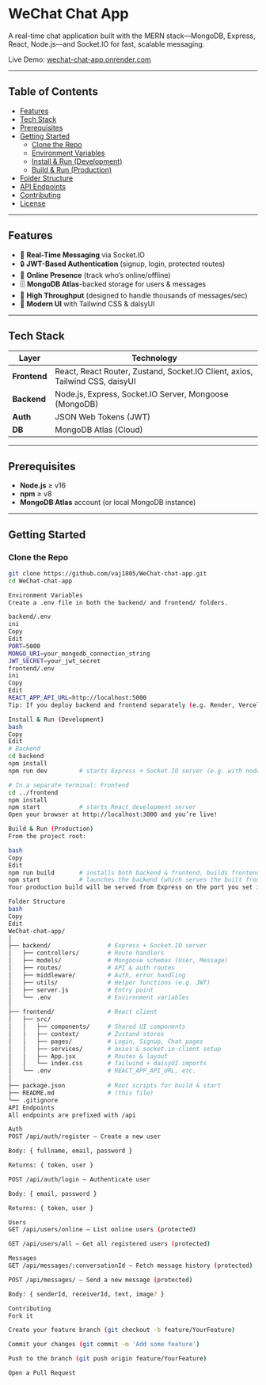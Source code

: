 # WeChat Chat App

A real-time chat application built with the MERN stack—MongoDB, Express, React, Node.js—and Socket.IO for fast, scalable messaging.

Live Demo: [wechat-chat-app.onrender.com](https://wechat-chat-app.onrender.com)

---

## Table of Contents

- [Features](#features)  
- [Tech Stack](#tech-stack)  
- [Prerequisites](#prerequisites)  
- [Getting Started](#getting-started)  
  - [Clone the Repo](#clone-the-repo)  
  - [Environment Variables](#environment-variables)  
  - [Install & Run (Development)](#install--run-development)  
  - [Build & Run (Production)](#build--run-production)  
- [Folder Structure](#folder-structure)  
- [API Endpoints](#api-endpoints)  
- [Contributing](#contributing)  
- [License](#license)  

---

## Features

- 🚀 **Real-Time Messaging** via Socket.IO  
- 🔒 **JWT-Based Authentication** (signup, login, protected routes)  
- 👥 **Online Presence** (track who’s online/offline)  
- 🗄️ **MongoDB Atlas**-backed storage for users & messages  
- 💨 **High Throughput** (designed to handle thousands of messages/sec)  
- 🎨 **Modern UI** with Tailwind CSS & daisyUI  

---

## Tech Stack

| Layer        | Technology                              |
| ------------ | ---------------------------------------- |
| **Frontend** | React, React Router, Zustand, Socket.IO Client, axios, Tailwind CSS, daisyUI |
| **Backend**  | Node.js, Express, Socket.IO Server, Mongoose (MongoDB) |
| **Auth**     | JSON Web Tokens (JWT)                   |
| **DB**       | MongoDB Atlas (Cloud)                   |

---

## Prerequisites

- **Node.js** ≥ v16  
- **npm** ≥ v8  
- **MongoDB Atlas** account (or local MongoDB instance)  

---

## Getting Started

### Clone the Repo

```bash
git clone https://github.com/vaj1805/WeChat-chat-app.git
cd WeChat-chat-app

Environment Variables
Create a .env file in both the backend/ and frontend/ folders.

backend/.env
ini
Copy
Edit
PORT=5000
MONGO_URI=your_mongodb_connection_string
JWT_SECRET=your_jwt_secret
frontend/.env
ini
Copy
Edit
REACT_APP_API_URL=http://localhost:5000
Tip: If you deploy backend and frontend separately (e.g. Render, Vercel), update REACT_APP_API_URL to your deployed backend URL.

Install & Run (Development)
bash
Copy
Edit
# Backend
cd backend
npm install
npm run dev         # starts Express + Socket.IO server (e.g. with nodemon)

# In a separate terminal: Frontend
cd ../frontend
npm install
npm start           # starts React development server
Open your browser at http://localhost:3000 and you’re live!

Build & Run (Production)
From the project root:

bash
Copy
Edit
npm run build       # installs both backend & frontend, builds frontend
npm start           # launches the backend (which serves the built frontend)
Your production build will be served from Express on the port you set in backend/.env.

Folder Structure
bash
Copy
Edit
WeChat-chat-app/
│
├── backend/                # Express + Socket.IO server
│   ├── controllers/        # Route handlers
│   ├── models/             # Mongoose schemas (User, Message)
│   ├── routes/             # API & auth routes
│   ├── middleware/         # Auth, error handling
│   ├── utils/              # Helper functions (e.g. JWT)
│   ├── server.js           # Entry point
│   └── .env                # Environment variables
│
├── frontend/               # React client
│   ├── src/
│   │   ├── components/     # Shared UI components
│   │   ├── context/        # Zustand stores
│   │   ├── pages/          # Login, Signup, Chat pages
│   │   ├── services/       # axios & socket.io-client setup
│   │   ├── App.jsx         # Routes & layout
│   │   └── index.css       # Tailwind + daisyUI imports
│   └── .env                # REACT_APP_API_URL, etc.
│
├── package.json            # Root scripts for build & start
├── README.md               # (this file)
└── .gitignore
API Endpoints
All endpoints are prefixed with /api

Auth
POST /api/auth/register – Create a new user

Body: { fullname, email, password }

Returns: { token, user }

POST /api/auth/login – Authenticate user

Body: { email, password }

Returns: { token, user }

Users
GET /api/users/online – List online users (protected)

GET /api/users/all – Get all registered users (protected)

Messages
GET /api/messages/:conversationId – Fetch message history (protected)

POST /api/messages/ – Send a new message (protected)

Body: { senderId, receiverId, text, image? }

Contributing
Fork it

Create your feature branch (git checkout -b feature/YourFeature)

Commit your changes (git commit -m 'Add some feature')

Push to the branch (git push origin feature/YourFeature)

Open a Pull Request


